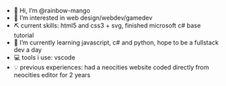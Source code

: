 - 👋 Hi, I’m @rainbow-mango
- 👀 I’m interested in web design/webdev/gamedev
- ⛏ current skills: html5 and css3 + svg, finished microsoft c# base tutorial
- 🌱 I’m currently learning javascript, c# and python, hope to be a fullstack dev a day
- 💻 tools i use: vscode
- 💡 previous experiences: had a neocities website coded directly from neocities editor for 2 years

<!---
rainbowmango is a ✨ special ✨ repository because its `README.md` (this file) appears on your GitHub profile.
You can click the Preview link to take a look at your changes.
--->
